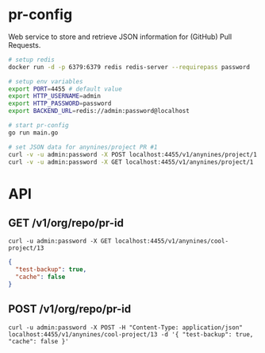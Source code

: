 # pr-config

Web service to store and retrieve JSON information for (GitHub) Pull Requests.

```bash
# setup redis
docker run -d -p 6379:6379 redis redis-server --requirepass password

# setup env variables
export PORT=4455 # default value
export HTTP_USERNAME=admin
export HTTP_PASSWORD=password
export BACKEND_URL=redis://admin:password@localhost

# start pr-config
go run main.go

# set JSON data for anynines/project PR #1
curl -v -u admin:password -X POST localhost:4455/v1/anynines/project/1 -d '{"test": "done"}'
curl -v -u admin:password -X GET localhost:4455/v1/anynines/project/1
```

# API

## GET /v1/org/repo/pr-id

```
curl -u admin:password -X GET localhost:4455/v1/anynines/cool-project/13
```

```json
{
  "test-backup": true,
  "cache": false
}
```

## POST /v1/org/repo/pr-id

```
curl -u admin:password -X POST -H "Content-Type: application/json" localhost:4455/v1/anynines/cool-project/13 -d '{ "test-backup": true, "cache": false }'
```
